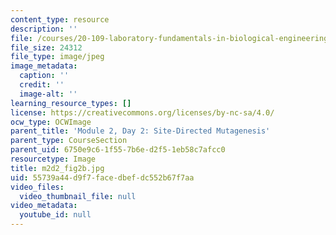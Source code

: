 ```yaml
---
content_type: resource
description: ''
file: /courses/20-109-laboratory-fundamentals-in-biological-engineering-spring-2010/55739a44d9f7facedbefdc552b67f7aa_m2d2_fig2b.jpg
file_size: 24312
file_type: image/jpeg
image_metadata:
  caption: ''
  credit: ''
  image-alt: ''
learning_resource_types: []
license: https://creativecommons.org/licenses/by-nc-sa/4.0/
ocw_type: OCWImage
parent_title: 'Module 2, Day 2: Site-Directed Mutagenesis'
parent_type: CourseSection
parent_uid: 6750e9c6-1f55-7b6e-d2f5-1eb58c7afcc0
resourcetype: Image
title: m2d2_fig2b.jpg
uid: 55739a44-d9f7-face-dbef-dc552b67f7aa
video_files:
  video_thumbnail_file: null
video_metadata:
  youtube_id: null
---
```

